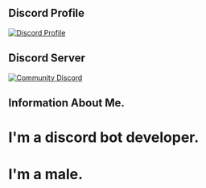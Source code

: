 ## Discord Profile
[![Discord Profile](https://discord.c99.nl/widget/theme-1/711712752246325343.png)](https://discord.com/users/483357154502377473)

## Discord Server
[![Community Discord](https://discordapp.com/api/guilds/993641348022407280/widget.png?style=banner2)](https://discord.gg/VRAYSTb9v9)

## Information About Me.
# I'm a discord bot developer.
# I'm a male.

